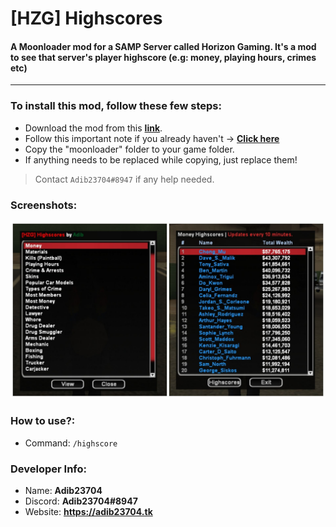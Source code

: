 # [HZG] Highscores
#### A Moonloader mod for a SAMP Server called Horizon Gaming. It's a mod to see that server's player highscore (e.g: money, playing hours, crimes etc)
-------------------------------------------------------------
### To install this mod, follow these few steps:
 - Download the mod from this [**link**](https://adib23704.github.io/DownGit/#/home?url=https://github.com/Adib23704/SAMP-Mods/tree/main/Mods/HZG-Highscores/moonloader&fileName=HZG-Highscores-by-Adib&rootDirectory=moonloader).
 - Follow this important note if you already haven't -> [**Click here**](https://github.com/Adib23704/SAMP-Mods/tree/main/Mods/README.md)
 - Copy the "moonloader" folder to your game folder.
 - If anything needs to be replaced while copying, just replace them!

> Contact `Adib23704#8947` if any help needed.
### Screenshots:
![img](https://raw.githubusercontent.com/Adib23704/SAMP-Mods/main/Mods/HZG-Highscores/screenshots/help.jpg)
### How to use?:
- Command: `/highscore`
### Developer Info:
- Name: **Adib23704**
- Discord: **Adib23704#8947**
- Website: **https://adib23704.tk**